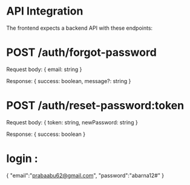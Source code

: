 # API Integration
The frontend expects a backend API with these endpoints:

# POST /auth/forgot-password

Request body: { email: string }

Response: { success: boolean, message?: string }



# POST /auth/reset-password:token

Request body: { token: string, newPassword: string }

Response: { success: boolean }

# login : 
{ "email":"prabaabu62@gmail.com",
"password":"abarna12#"
}
